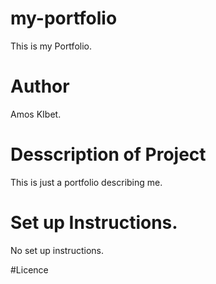 # my-portfolio
This is my Portfolio.

# Author
Amos KIbet.

# Desscription  of Project
This is just a portfolio describing me.

# Set up Instructions.
No set up instructions.

#Licence
